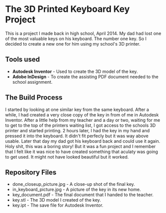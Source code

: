 # The 3D Printed Keyboard Key Project
This is a project I made back in high school, April 2014. My dad had lost one of the most valuable keys on his keyboard. The number one key. So I decided to create a new one for him using my school's 3D printer.

## Tools used
* **Autodesk Inventor** - Used to create the 3D model of the key.
* **Adobe InDesign** - To create the assisting PDF document needed to the school assignment.

## The Build Process
I started by looking at one similar key from the same keyboard. After a while, I had created a very close copy of the key in from of me in Autodesk Inventor. After a little help from my teacher and a day or two, waiting for me to get to the top of the printers waiting list, I got access to the schools 3D printer and started printing. 2 hours later, I had the key in my hand and pressed it into the keyboard. It didn't fit perfecly but it was way above usable. Later that day my dad got his keyboard back and could use it again. Holy shit, this was a boring story! But it was a fun project and I remember that I felt like it was nice to have created something that aculaty was going to get used. It might not have looked beautiful but it worked.

## Repository Files
* done_closeup_picture.jpg - A close-up shot of the final key.
* in_keyboard_picture.jpg - A picture of the key in its new home.
* key_document.pdf - The final document that I handed to the teacher.
* key.stl - The 3D model I created of the key.
* key.ipt - The save file for Autodesk Inventor.
